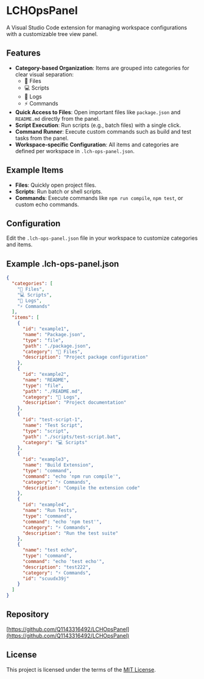 
# LCHOpsPanel

A Visual Studio Code extension for managing workspace configurations with a customizable tree view panel.

## Features
- **Category-based Organization**: Items are grouped into categories for clear visual separation:
  - 📁 Files
  - 💻 Scripts
  - 📝 Logs
  - ⚡ Commands
- **Quick Access to Files**: Open important files like `package.json` and `README.md` directly from the panel.
- **Script Execution**: Run scripts (e.g., batch files) with a single click.
- **Command Runner**: Execute custom commands such as build and test tasks from the panel.
- **Workspace-specific Configuration**: All items and categories are defined per workspace in `.lch-ops-panel.json`.

## Example Items
- **Files**: Quickly open project files.
- **Scripts**: Run batch or shell scripts.
- **Commands**: Execute commands like `npm run compile`, `npm test`, or custom echo commands.

## Configuration

Edit the `.lch-ops-panel.json` file in your workspace to customize categories and items.

## Example .lch-ops-panel.json

```json
{
  "categories": [
    "📁 Files",
    "💻 Scripts",
    "📝 Logs",
    "⚡ Commands"
  ],
  "items": [
    {
      "id": "example1",
      "name": "Package.json",
      "type": "file",
      "path": "./package.json",
      "category": "📁 Files",
      "description": "Project package configuration"
    },
    {
      "id": "example2",
      "name": "README",
      "type": "file",
      "path": "./README.md",
      "category": "📝 Logs",
      "description": "Project documentation"
    },
    {
      "id": "test-script-1",
      "name": "Test Script",
      "type": "script",
      "path": "./scripts/test-script.bat",
      "category": "💻 Scripts"
    },
    {
      "id": "example3",
      "name": "Build Extension",
      "type": "command",
      "command": "echo 'npm run compile'",
      "category": "⚡ Commands",
      "description": "Compile the extension code"
    },
    {
      "id": "example4",
      "name": "Run Tests",
      "type": "command",
      "command": "echo 'npm test'",
      "category": "⚡ Commands",
      "description": "Run the test suite"
    },
    {
      "name": "test echo",
      "type": "command",
      "command": "echo 'test echo'",
      "description": "test222",
      "category": "⚡ Commands",
      "id": "scuudx39j"
    }
  ]
}
```

## Repository
[https://github.com/Q1143316492/LCHOpsPanel](https://github.com/Q1143316492/LCHOpsPanel)

## License
This project is licensed under the terms of the [MIT License](./LICENSE.md).
